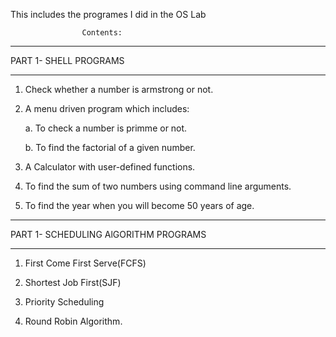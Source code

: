 This includes the programes I did in the OS Lab

                    Contents:

*****************************************************************

  PART 1- SHELL PROGRAMS
  
  ******************************************************************
  
  1. Check whether a number is armstrong or not.
  
  2. A menu driven program which includes:
      
      a. To check a number is primme or not.
      
      b. To find the factorial of a given number.
      
  3. A Calculator with user-defined functions.
  
  4. To find the sum of two numbers using command line arguments.
  
  5. To find the year when you will become 50 years of age.
  
  ********************************************************************
  
  PART 1- SCHEDULING AlGORITHM PROGRAMS
  
  ******************************************************************
  
  1. First Come First Serve(FCFS)
  
  2. Shortest Job First(SJF)
  
  3. Priority Scheduling
  
  4. Round Robin Algorithm.
